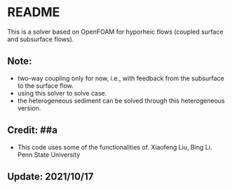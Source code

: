 
# README #

This is a solver based on OpenFOAM for hyporheic flows (coupled surface
and subsurface flows).

## Note: ##
* two-way coupling only for now, i.e., with feedback from the subsurface to the surface flow.  
* using this solver to solve case.
* the heterogeneous sediment can be solved through this heterogeneous version.

## Credit: ##a
* This code uses some of the functionalities of. 
Xiaofeng Liu, Bing Li.
Penn State University

## Update: 2021/10/17
